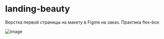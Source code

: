 # landing-beauty
Верстка первой страницы на макету в Figme на заказ. Практика  flex-box


![image](https://user-images.githubusercontent.com/106551445/235192270-18005087-812b-4cf1-ac9b-a3e0f8578820.png)
